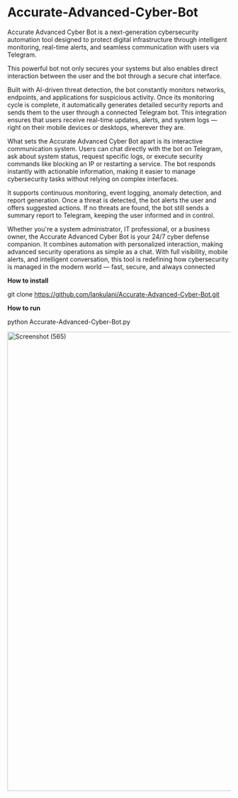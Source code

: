 # Accurate-Advanced-Cyber-Bot
Accurate Advanced Cyber Bot is a next-generation cybersecurity automation tool designed to protect digital infrastructure through intelligent monitoring, real-time alerts, and seamless communication with users via Telegram.


 This powerful bot not only secures your systems but also enables direct interaction between the user and the bot through a secure chat interface.

Built with AI-driven threat detection, the bot constantly monitors networks, endpoints, and applications for suspicious activity. Once its monitoring cycle is complete, 
it automatically generates detailed security reports and sends them to the user through a connected Telegram bot. This integration ensures that users receive real-time updates, 
alerts, and system logs — right on their mobile devices or desktops, wherever they are.

What sets the Accurate Advanced Cyber Bot apart is its interactive communication system. Users can chat directly with the bot on Telegram, ask about system status, request specific logs, 
or execute security commands like blocking an IP or restarting a service. The bot responds instantly with actionable information, making it easier to manage cybersecurity tasks without relying on complex interfaces.

It supports continuous monitoring, event logging, anomaly detection, and report generation. Once a threat is detected, the bot alerts the user and offers suggested actions.
If no threats are found, the bot still sends a summary report to Telegram, keeping the user informed and in control.

Whether you're a system administrator, IT professional, or a business owner, the Accurate Advanced Cyber Bot is your 24/7 cyber defense companion. 
It combines automation with personalized interaction, making advanced security operations as simple as a chat. With full visibility, mobile alerts, 
and intelligent conversation, this tool is redefining how cybersecurity is managed in the modern world — fast, secure, and always connected

**How to install**

git clone https://github.com/Iankulani/Accurate-Advanced-Cyber-Bot.git

**How to run**

python Accurate-Advanced-Cyber-Bot.py



<img width="1920" height="1035" alt="Screenshot (565)" src="https://github.com/user-attachments/assets/4f38259e-3eff-4a75-a10a-2d541644d8a0" />

